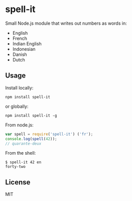 # spell-it
Small Node.js module that writes out numbers as words in:

 - English
 - French
 - Indian English
 - Indonesian
 - Danish
 - Dutch

## Usage
Install locally:
```
npm install spell-it
```
or globally:
```
npm install spell-it -g
```

From node.js:
```js
var spell = require('spell-it') ('fr');
console.log(spell(42));
// quarante-deux
```
From the shell:
```sh-session
$ spell-it 42 en
forty-two
```

## License
MIT
